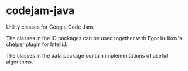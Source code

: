 # codejam-java
Utility classes for Google Code Jam.

The classes in the IO packages can be used together with Egor Kulikov's chelper plugin for IntelliJ.

The classes in the data package contain implementations of useful algorithms.
